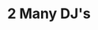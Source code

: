 ---
title: "2 Many DJ's"
summary: "Belgian DJ project by David & Stephen Dewaele from Soulwax. Mixing different styles like house, reggae, dance-classics, rock and more. Responsible for the As Heard On Radio Soulwax series."
slug: "2-many-dj-s"
image: "2-many-dj-s.jpg"
apple_music_artist_url: "None"
wikipedia_url: "none"
---